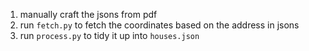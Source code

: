 1. manually craft the jsons from pdf
2. run `fetch.py` to fetch the coordinates based on the address in jsons
3. run `process.py` to tidy it up into `houses.json`